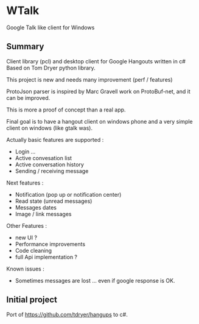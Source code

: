 # WTalk
Google Talk like client for Windows

## Summary
Client library (pcl) and desktop client for Google Hangouts written in c#
Based on Tom Dryer python library.

This project is new and needs many improvement (perf / features) 

ProtoJson parser is inspired by Marc Gravell work on ProtoBuf-net, and it can be improved.

This is more a proof of concept than a real app.

Final goal is to have a hangout client on windows phone and a very simple client on windows (like gtalk was).

Actually basic features are supported : 
- Login ... 
- Active convesation list
- Active conversation history
- Sending / receiving message

Next features :
- Notification (pop up or notification center)
- Read state (unread messages)
- Messages dates
- Image / link messages 

Other Features :
- new UI ? 
- Performance improvements 
- Code cleaning 
- full Api implementation ? 

Known issues :
- Sometimes messages are lost ... even if google response is OK.

## Initial project
Port of https://github.com/tdryer/hangups to c#.
